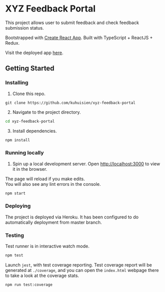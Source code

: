# XYZ Feedback Portal

This project allows user to submit feedback and check feedback submission status.

Bootstrapped with [Create React App](https://github.com/facebook/create-react-app).
Built with TypeScript + ReactJS + Redux.

Visit the deployed app [here](https://xyz-ffedback-portal.herokuapp.com/).

## Getting Started

### Installing

1. Clone this repo.

```
git clone https://github.com/kuhuisien/xyz-feedback-portal
```

2. Navigate to the project directory.

```bash
cd xyz-feedback-portal
```

3. Install dependencies.

```bash
npm install
```

### Running locally

1. Spin up a local development server. Open [http://localhost:3000](http://localhost:3000) to view it in the browser.

The page will reload if you make edits.\
You will also see any lint errors in the console.

```bash
npm start
```

### Deploying

The project is deployed via Heroku.
It has been configured to do automatically deployment from master branch.

### Testing

Test runner is in interactive watch mode.

```bash
npm test
```

Launch `jest`, with test coverage reporting. Test coverage report will be generated at `./coverage`, and you can open the `index.html` webpage there to take a look at the coverage stats.

```bash
npm run test:coverage
```
